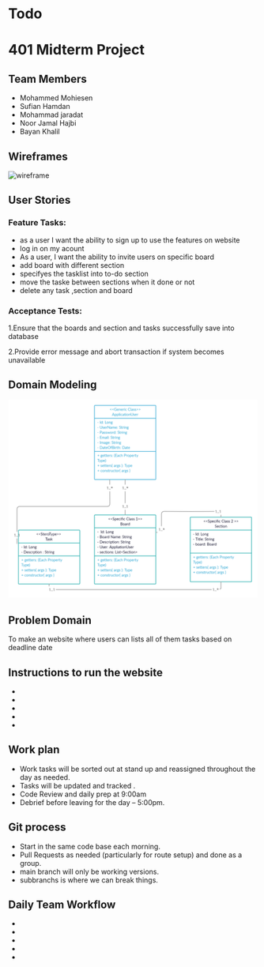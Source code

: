 # Todo
# 401 Midterm Project

## Team Members

* Mohammed Mohiesen 
* Sufian Hamdan
* Mohammad jaradat
* Noor Jamal Hajbi
* Bayan Khalil

## Wireframes

![wireframe](https://media.discordapp.net/attachments/870211500843868174/870296688085069845/framwork.jpg?width=1025&height=379)

## User Stories
### Feature Tasks:

* as a user I want the ability to sign up to use the features on website 
* log in on my acount 
* As a user, I want the ability to invite users on specific board
* add board with different section 
* specifyes the tasklist into to-do section
* move the taske between sections when it done or not 
* delete any task ,section and board

### Acceptance Tests:

1.Ensure that the boards and section and tasks successfully save into database

2.Provide error message and abort transaction if system becomes unavailable 

## Domain Modeling

![wireframe](src/main/resources/static/img/todoUML.png)

## Problem Domain

To make an website where users can lists all of them tasks based on deadline date

## Instructions to run the website 

* 
* 
* 
* 
* 

## Work plan

* Work tasks will be sorted out at stand up and reassigned throughout the day as needed.
* Tasks will be updated and tracked .
* Code Review and daily prep at 9:00am
* Debrief before leaving for the day – 5:00pm.

## Git process

* Start in the same code base each morning.
* Pull Requests as needed (particularly for route setup) and done as a group.
* main branch will only be working versions.
* subbranchs is where we can break things.

## Daily Team Workflow
* 
* 
* 
* 
* 
